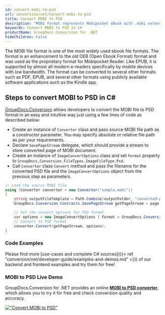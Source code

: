 ```yaml
---
id: convert-mobi-to-psd
url: conversion/net/convert-mobi-to-psd
title: Convert MOBI to PSD
description: "MOBI format represents Mobipocket eBook with .mobi extension. Learn how to convert MOBI to PSD file programmatically in C# language using GroupDocs.Conversion for .NET library."
keywords: Convert MOBI to PSD in C#
productName: GroupDocs.Conversion for .NET
hideChildren: False
---
```


The MOBI file format is one of the most widely used ebook file formats. The format is an enhancement to the old OEB (Open Ebook Format) format and was used as the proprietary format for Mobipocket Reader. Like EPUB, it is supported by almost all modern e-readers specifically by mobile devices with low bandwidth. The format can be converted to several other formats such as PDF, EPUB, and several other formats using publicly available software applications such as the Kindle app.

## Steps to convert MOBI to PSD in C#

[GroupDocs.Conversion](https://products.groupdocs.com/conversion/net) allows developers to convert the MOBI file to PSD format in an easy and intuitive way just using a few lines of code as described below:

* Create an instance of `Converter` class and pass source MOBI file path as a constructor parameter. You may specify absolute or relative file path as per your requirements. 
* Declare `SavePageStream` delegate, which should provide a stream to store converted page of MOBI document.
* Create an instance of `ImageConvertOptions` class and set `Format` property to `GroupDocs.Conversion.FileTypes.ImageFileType.Psd`.
* Call `Converter` class `Convert` method and pass the filename for the converted PSD file and the `ImageConvertOptions` object from the previous step as parameters.

```csharp
// Load the source MOBI file
using (Converter converter = new Converter("sample.mobi"))
{
    string outputFileTemplate = Path.Combine(outputFolder, "converted-page-{0}.psd");
    GroupDocs.Conversion.Contracts.SavePageStream getPageStream = page => new FileStream(string.Format(outputFileTemplate, page), FileMode.Create);

    // Set the convert options for PSD format
    var options = new ImageConvertOptions { Format = GroupDocs.Conversion.FileTypes.ImageFileType.Psd };   
    // Convert to PSD format
    converter.Convert(getPageStream, options);
}
```

### Code Examples

Please find more [use-cases and complete C# sources]({{< ref "conversion/net/developer-guide/examples-and-demos.md" >}}) of our backend and frontend examples and try them for free!

### MOBI to PSD Live Demo

GroupDocs.Conversion for .NET provides an online [**MOBI to PSD converter**](https://products.groupdocs.app/conversion/mobi-to-psd), which allows you to try it for free and check conversion quality and accuracy.

[!["Convert MOBI to PSD"](conversion/net/images/convert-to-psd/convert-mobi-to-psd.png)](https://products.groupdocs.app/conversion/mobi-to-psd)